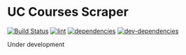 # UC Courses Scraper

[![Build Status][ci-image]][ci-url] [![lint][lint-image]][lint-url] [![dependencies][dependencies-image]][dependencies-url] [![dev-dependencies][dev-dependencies-image]][dev-dependencies-url]

Under development


[ci-image]: https://travis-ci.org/mrpatiwi/uc-courses.svg
[ci-url]: https://travis-ci.org/mrpatiwi/uc-courses
[lint-image]: https://codeclimate.com/github/mrpatiwi/uc-courses/badges/gpa.svg
[lint-url]: https://codeclimate.com/github/mrpatiwi/uc-courses
[dependencies-image]: https://david-dm.org/mrpatiwi/uc-courses.svg
[dependencies-url]: https://david-dm.org/mrpatiwi/uc-courses
[dev-dependencies-image]: https://david-dm.org/mrpatiwi/uc-courses/dev-status.svg
[dev-dependencies-url]: https://david-dm.org/mrpatiwi/uc-courses#info=devDependencies
